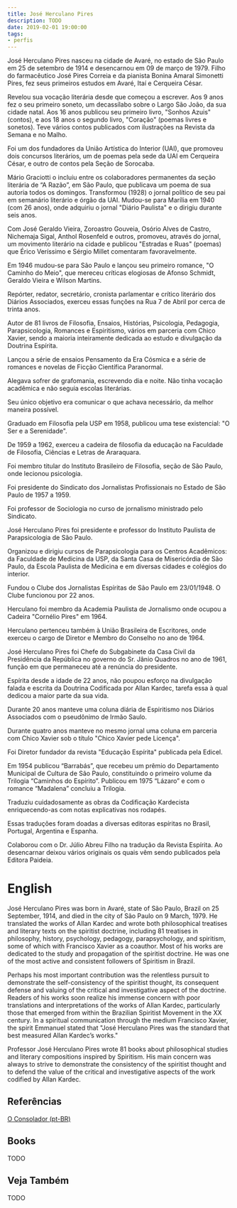 ```yaml
---
title: José Herculano Pires
description: TODO
date: 2019-02-01 19:00:00
tags: 
- perfis
---
```


José Herculano Pires nasceu na cidade de Avaré, no estado de São Paulo em 25 de setembro de 1914 e desencarnou em 09 de março de 1979. Filho do farmacêutico José Pires Correia e da pianista Bonina Amaral Simonetti Pires, fez seus primeiros estudos em Avaré, Itaí e Cerqueira César.

Revelou sua vocação literária desde que começou a escrever. Aos 9 anos fez o seu primeiro soneto, um decassílabo sobre o Largo São João, da sua cidade natal. Aos 16 anos publicou seu primeiro livro, "Sonhos Azuis" (contos), e aos 18 anos o segundo livro, "Coração" (poemas livres e sonetos). Teve vários contos publicados com ilustrações na Revista da Semana e no Malho.

Foi um dos fundadores da União Artística do Interior (UAI), que promoveu dois concursos literários, um de poemas pela sede da UAI em Cerqueira César, e outro de contos pela Seção de Sorocaba.

Mário Graciotti o incluiu entre os colaboradores permanentes da seção literária de “A Razão”, em São Paulo, que publicava um poema de sua autoria todos os domingos. Transformou (1928) o jornal político de seu pai em semanário literário e órgão da UAI. Mudou-se para Marília em 1940 (com 26 anos), onde adquiriu o jornal "Diário Paulista" e o dirigiu durante seis anos.

Com José Geraldo Vieira, Zoroastro Gouveia, Osório Alves de Castro, Nichemaja Sigal, Anthol Rosenfeld e outros, promoveu, através do jornal, um movimento literário na cidade e publicou "Estradas e Ruas" (poemas) que Érico Veríssimo e Sérgio Millet comentaram favoravelmente.

Em 1946 mudou-se para São Paulo e lançou seu primeiro romance, "O Caminho do Meio", que mereceu críticas elogiosas de Afonso Schmidt, Geraldo Vieira e Wilson Martins.

Repórter, redator, secretário, cronista parlamentar e crítico literário dos Diários Associados, exerceu essas funções na Rua 7 de Abril por cerca de trinta anos.

Autor de 81 livros de Filosofia, Ensaios, Histórias, Psicologia, Pedagogia, Parapsicologia, Romances e Espiritismo, vários em parceria com Chico Xavier, sendo a maioria inteiramente dedicada ao estudo e divulgação da Doutrina Espírita.

Lançou a série de ensaios Pensamento da Era Cósmica e a série de romances e novelas de Ficção Científica Paranormal.

Alegava sofrer de grafomania, escrevendo dia e noite. Não tinha vocação acadêmica e não seguia escolas literárias.

Seu único objetivo era comunicar o que achava necessário, da melhor maneira possível.

Graduado em Filosofia pela USP em 1958, publicou uma tese existencial: "O Ser e a Serenidade".

De 1959 a 1962, exerceu a cadeira de filosofia da educação na Faculdade de Filosofia, Ciências e Letras de Araraquara.

Foi membro titular do Instituto Brasileiro de Filosofia, seção de São Paulo, onde lecionou psicologia.

Foi presidente do Sindicato dos Jornalistas Profissionais no Estado de São Paulo de 1957 a 1959.

Foi professor de Sociologia no curso de jornalismo ministrado pelo Sindicato.

José Herculano Pires foi presidente e professor do Instituto Paulista de Parapsicologia de São Paulo.

Organizou e dirigiu cursos de Parapsicologia para os Centros Acadêmicos: da Faculdade de Medicina da USP, da Santa Casa de Misericórdia de São Paulo, da Escola Paulista de Medicina e em diversas cidades e colégios do interior.

Fundou o Clube dos Jornalistas Espíritas de São Paulo em 23/01/1948. O Clube funcionou por 22 anos.

Herculano foi membro da Academia Paulista de Jornalismo onde ocupou a Cadeira "Cornélio Pires" em 1964.

Herculano pertenceu também à União Brasileira de Escritores, onde exerceu o cargo de Diretor e Membro do Conselho no ano de 1964.

José Herculano Pires foi Chefe do Subgabinete da Casa Civil da Presidência da República no governo do Sr. Jânio Quadros no ano de 1961, função em que permaneceu até a renúncia do presidente. 

Espírita desde a idade de 22 anos, não poupou esforço na divulgação falada e escrita da Doutrina Codificada por Allan Kardec, tarefa essa à qual dedicou a maior parte da sua vida.

Durante 20 anos manteve uma coluna diária de Espiritismo nos Diários Associados com o pseudônimo de Irmão Saulo.

Durante quatro anos manteve no mesmo jornal uma coluna em parceria com Chico Xavier sob o título "Chico Xavier pede Licença".

Foi Diretor fundador da revista "Educação Espírita" publicada pela Edicel.

Em 1954 publicou “Barrabás”, que recebeu um prêmio do Departamento Municipal de Cultura de São Paulo, constituindo o primeiro volume da Trilogia “Caminhos do Espírito”. Publicou em 1975 “Lázaro” e com o romance  “Madalena” concluiu a Trilogia.

Traduziu cuidadosamente as obras da Codificação Kardecista enriquecendo-as com notas explicativas nos rodapés.

Essas traduções foram doadas a diversas editoras espíritas no Brasil, Portugal, Argentina e Espanha.

Colaborou com o Dr. Júlio Abreu Filho na tradução da Revista Espírita. Ao desencarnar deixou vários originais os quais vêm sendo publicados pela Editora Paideia. 


# English
José Herculano Pires was born in Avaré, state of São Paulo, Brazil on 25 September, 1914, and died in the city of São Paulo on 9 March, 1979. He translated the works of Allan Kardec and wrote both philosophical treatises and literary texts on the spiritist doctrine, including 81 treatises in philosophy, history, psychology, pedagogy, parapsychology, and spiritism, some of which with Francisco Xavier as a coauthor. Most of his works are dedicated to the study and propagation of the spiritist doctrine. He was one of the most active and consistent followers of Spiritism in Brazil.

Perhaps his most important contribution was the relentless pursuit to demonstrate the self-consistency of the spiritist thought, its consequent defense and valuing of the critical and investigative aspect of the doctrine. Readers of his works soon realize his immense concern with poor translations and interpretations of the works of Allan Kardec, particularly those that emerged from within the Brazilian Spiritist Movement in the XX century. In a spiritual communication through the medium Francisco Xavier, the spirit Emmanuel stated that "José Herculano Pires was the standard that best measured Allan Kardec’s works."

Professor José Herculano Pires wrote 81 books about philosophical studies and literary compositions inspired by Spiritism. His main concern was always to strive to demonstrate the consistency of the spiritist thought and to defend the value of the critical and investigative aspects of the work codified by Allan Kardec.


## Referências
[O Consolador (pt-BR)](http://www.oconsolador.com.br/linkfixo/biografias/joseherculanopires.html)

## Books
TODO

## Veja Também
TODO



